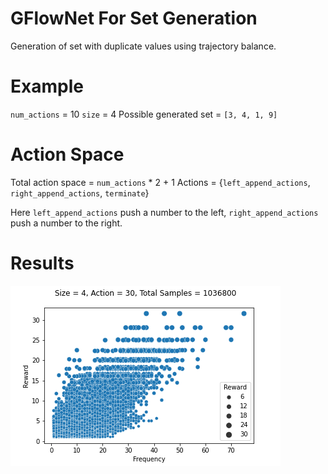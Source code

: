 # GFlowNet For Set Generation
 Generation of set with duplicate values using trajectory balance.

# Example 
 `num_actions` = 10
 `size` = 4
 Possible generated set = `[3, 4, 1, 9]`

# Action Space
Total action space = `num_actions` * 2 + 1
Actions = {`left_append_actions`, `right_append_actions`, `terminate`}

Here `left_append_actions` push a number to the left, `right_append_actions` push a number to the right.

# Results
![Distribution](figs/distribution30.png)

